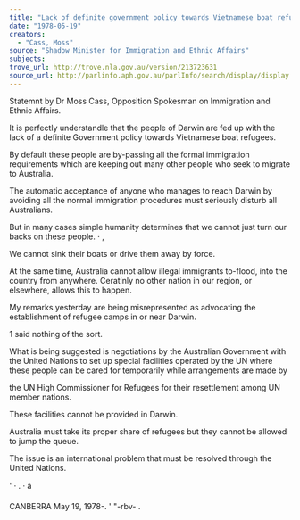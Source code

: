 ```yaml
---
title: "Lack of definite government policy towards Vietnamese boat refugees"
date: "1978-05-19"
creators:
  - "Cass, Moss"
source: "Shadow Minister for Immigration and Ethnic Affairs"
subjects:
trove_url: http://trove.nla.gov.au/version/213723631
source_url: http://parlinfo.aph.gov.au/parlInfo/search/display/display.w3p;query=Id%3A%22media/pressrel/HPR06001695%22
---
```


 Statemnt by Dr Moss Cass, Opposition Spokesman on  Immigration and Ethnic Affairs.

 It is perfectly understandle that the people of Darwin  are fed up with the lack of a definite Government  policy towards Vietnamese boat refugees.

 By default these people are by-passing all the formal  immigration requirements which are keeping out many other  people who seek to migrate to Australia.

 The automatic acceptance of anyone who manages to reach  Darwin by avoiding all the normal immigration procedures  must seriously disturb all Australians.

 But in many cases simple humanity determines that we  cannot just turn our backs on these people. · ,

 We cannot sink their boats or drive them away by force.

 At the same time, Australia cannot allow illegal  immigrants to-flood, into the country from anywhere. Ceratinly no other nation in our region, or elsewhere,  allows this to happen.

 My remarks yesterday are being misrepresented as advocating  the establishment of refugee camps in or near Darwin.

 1 said nothing of the sort.

 What is being suggested is negotiations by the Australian  Government with the United Nations to set up special  facilities operated by the UN where these people can be  cared for temporarily while arrangements are made by 

 the UN High Commissioner for Refugees for their resettlement  among UN member nations.

 These facilities cannot be provided in Darwin.

 Australia must take its proper share of refugees but  they cannot be allowed to jump the queue.

 The issue is an international problem that must be resolved  through the United Nations.

 '  · .  ·  â 

 CANBERRA  May 19, 1978-. '  "-rbv- .

